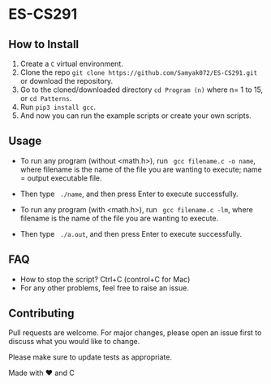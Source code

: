 # ES-CS291

## How to Install

1. Create a ```C``` virtual environment. 
2. Clone the repo ```git clone https://github.com/Samyak072/ES-CS291.git``` or download the repository.
3. Go to the cloned/downloaded directory ``` cd Program (n) ```  where n= 1 to 15, or ``` cd Patterns ```. 
4. Run ``` pip3 install gcc ```.
5. And now you can run the example scripts or create your own scripts.  

## Usage
- To run any program (without <math.h>), run ``` gcc filename.c -o name```, where filename is the name of the file you are wanting to execute; name = output executable file.
- Then type ``` ./name```, and then press Enter to execute successfully.

- To run any program (with <math.h>), run ``` gcc filename.c -lm```, where filename is the name of the file you are wanting to execute.
- Then type ``` ./a.out```, and then press Enter to execute successfully.

## FAQ
- How to stop the script? Ctrl+C (control+C for Mac) 
- For any other problems, feel free to raise an issue.

## Contributing
Pull requests are welcome. For major changes, please open an issue first to discuss what you would like to change. 

Please make sure to update tests as appropriate.


Made with ❤️ and C <br><br>
